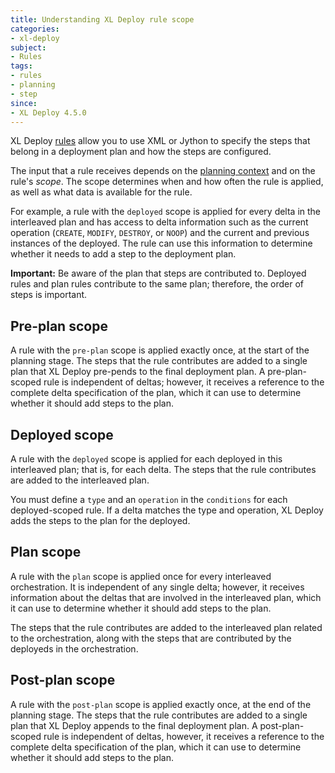 ```yaml
---
title: Understanding XL Deploy rule scope
categories:
- xl-deploy
subject:
- Rules
tags:
- rules
- planning
- step
since:
- XL Deploy 4.5.0
---
```


XL Deploy [rules](/xl-deploy/concept/getting-started-with-xl-deploy-rules.html) allow you to use XML or Jython to specify the steps that belong in a deployment plan and how the steps are configured.

The input that a rule receives depends on the [planning context](/xl-deploy/concept/understanding-the-xl-deploy-planning-phase.html) and on the rule's *scope*. The scope determines when and how often the rule is applied, as well as what data is available for the rule.

For example, a rule with the `deployed` scope is applied for every delta in the interleaved plan and has access to delta information such as the current operation (`CREATE`, `MODIFY`, `DESTROY`, or `NOOP`) and the current and previous instances of the deployed. The rule can use this information to determine whether it needs to add a step to the deployment plan.

**Important:** Be aware of the plan that steps are contributed to. Deployed rules and plan rules contribute to the same plan; therefore, the order of steps is important.

## Pre-plan scope

A rule with the `pre-plan` scope is applied exactly once, at the start of the planning stage. The steps that the rule contributes are added to a single plan that XL Deploy pre-pends to the final deployment plan. A pre-plan-scoped rule is independent of deltas; however, it receives a reference to the complete delta specification of the plan, which it can use to determine whether it should add steps to the plan.

## Deployed scope

A rule with the `deployed` scope is applied for each deployed in this interleaved plan; that is, for each delta. The steps that the rule contributes are added to the interleaved plan.

You must define a `type` and an `operation` in the `conditions` for each deployed-scoped rule. If a delta matches the type and operation, XL Deploy adds the steps to the plan for the deployed.

## Plan scope

A rule with the `plan` scope is applied once for every interleaved orchestration. It is independent of any single delta; however, it receives information about the deltas that are involved in the interleaved plan, which it can use to determine whether it should add steps to the plan.

The steps that the rule contributes are added to the interleaved plan related to the orchestration, along with the steps that are contributed by the deployeds in the orchestration.

## Post-plan scope

A rule with the `post-plan` scope is applied exactly once, at the end of the planning stage. The steps that the rule contributes are added to a single plan that XL Deploy appends to the final deployment plan. A post-plan-scoped rule is independent of deltas, however, it receives a reference to the complete delta specification of the plan, which it can use to determine whether it should add steps to the plan.
